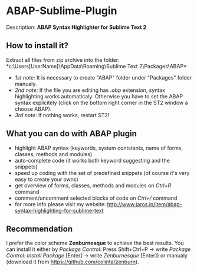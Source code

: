 ABAP-Sublime-Plugin
===================

Description: **ABAP Syntax Highlighter for Sublime Text 2**

How to install it?
------------------
Extract all files from zip archive into the folder: *c:\Users\[UserName]\AppData\Roaming\Sublime Text 2\Packages\ABAP\*

 - *1st note:* It is necessary to create "ABAP" folder under "Packages" folder manualy.
 - *2nd note:* If the file you are editing has *.abp* extension, syntax highlighting works automaticaly. Otherwise you have to set the ABAP syntax explicitely (click on the bottom right corner in the ST2 window a choose ABAP).
 - *3rd note:* If nothing works, restart ST2!

What you can do with ABAP plugin
--------------------------------
 - highlight ABAP syntax (keywords, system contstants, name of forms, classes, methods and modules)
 - auto-complete code (it works both keyword suggesting and the snippets)
 - speed up coding with the set of predefined snippets (of course it's very easy to create your owns)
 - get overview of forms, classes, methods and modules on *Ctrl+R* command
 - comment/uncomment selected blocks of code on *Ctrl+/* command
 - for more info please visit my website: http://www.jaros.in/item/abap-syntax-highlighting-for-sublime-text

Recommendation
--------------
I prefer the color scheme **Zenburnesque** to achieve the best results. 
You can install it either by *Package Control*: Press Shift+Ctrl+P -> write *Package Control: Install Package* [Enter] -> write *Zenburnesque* [Enter]) 
or manualy (download it from https://github.com/colinta/zenburn).

